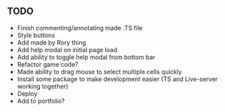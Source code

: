 ## TODO

- Finish commenting/annotating made .TS file
- Style buttons
- Add made by Rory thing
- Add help modal on initial page load
- Add ability to toggle help modal from bottom bar
- Refactor game code?
- Made ability to drag mouse to select multiple cells quickly
- Install some package to make development easier (TS and Live-server working together)
- Deploy
- Add to portfolio?

